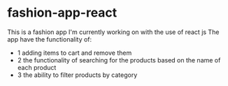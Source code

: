 # fashion-app-react
This is a fashion app I'm currently working on with the use of react js
The app have the functionality of:
- 1 adding items to cart and remove them
- 2 the functionality of searching for the products based on the name of each product 
- 3 the ability to filter products by category 
